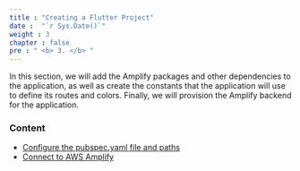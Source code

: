 ```yaml
---
title : "Creating a Flutter Project"
date :  "`r Sys.Date()`" 
weight : 3
chapter : false
pre : " <b> 3. </b> "
---
```


In this section, we will add the Amplify packages and other dependencies to the application, as well as create the constants that the application will use to define its routes and colors. Finally, we will provision the Amplify backend for the application.

### Content
  - [Configure the pubspec.yaml file and paths](3.1-PubspecandPath/)
  - [Connect to AWS Amplify](3.2-ConnectAmplify/)

  

